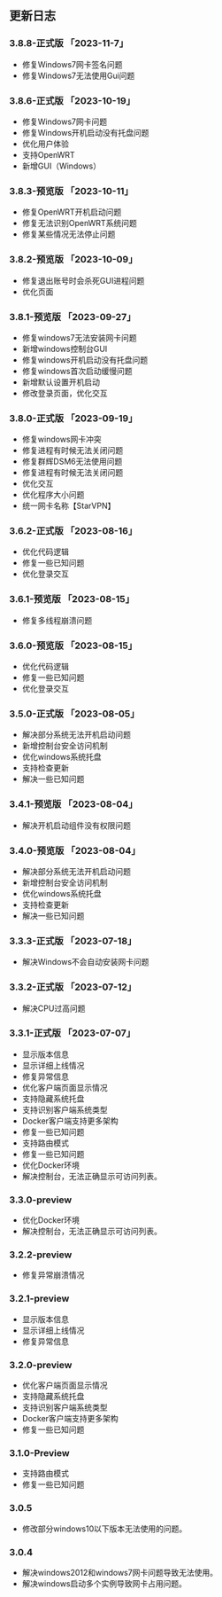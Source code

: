## 更新日志

### 3.8.8-正式版 「2023-11-7」
- 修复Windows7网卡签名问题
- 修复Windows7无法使用Gui问题
### 3.8.6-正式版 「2023-10-19」
- 修复Windows7网卡问题
- 修复Windows开机启动没有托盘问题
- 优化用户体验
- 支持OpenWRT
- 新增GUI（Windows）

### 3.8.3-预览版 「2023-10-11」
- 修复OpenWRT开机启动问题
- 修复无法识别OpenWRT系统问题
- 修复某些情况无法停止问题

### 3.8.2-预览版 「2023-10-09」
- 修复退出账号时会杀死GUI进程问题
- 优化页面

### 3.8.1-预览版 「2023-09-27」
- 修复windows7无法安装网卡问题
- 新增windows控制台GUI
- 修复windows开机启动没有托盘问题
- 修复windows首次启动缓慢问题
- 新增默认设置开机启动
- 修改登录页面，优化交互

### 3.8.0-正式版 「2023-09-19」
- 修复windows网卡冲突
- 修复进程有时候无法关闭问题
- 修复群辉DSM6无法使用问题
- 修复进程有时候无法关闭问题
- 优化交互
- 优化程序大小问题
- 统一网卡名称【StarVPN】

### 3.6.2-正式版 「2023-08-16」
- 优化代码逻辑
- 修复一些已知问题
- 优化登录交互

### 3.6.1-预览版 「2023-08-15」
- 修复多线程崩溃问题

### 3.6.0-预览版 「2023-08-15」
- 优化代码逻辑
- 修复一些已知问题
- 优化登录交互

### 3.5.0-正式版 「2023-08-05」
- 解决部分系统无法开机启动问题
- 新增控制台安全访问机制
- 优化windows系统托盘
- 支持检查更新
- 解决一些已知问题

### 3.4.1-预览版 「2023-08-04」
- 解决开机启动组件没有权限问题

### 3.4.0-预览版 「2023-08-04」
- 解决部分系统无法开机启动问题
- 新增控制台安全访问机制
- 优化windows系统托盘
- 支持检查更新
- 解决一些已知问题

### 3.3.3-正式版 「2023-07-18」
- 解决Windows不会自动安装网卡问题

### 3.3.2-正式版 「2023-07-12」
- 解决CPU过高问题

### 3.3.1-正式版 「2023-07-07」
- 显示版本信息
- 显示详细上线情况
- 修复异常信息
- 优化客户端页面显示情况
- 支持隐藏系统托盘
- 支持识别客户端系统类型
- Docker客户端支持更多架构
- 修复一些已知问题
- 支持路由模式
- 修复一些已知问题
- 优化Docker环境
- 解决控制台，无法正确显示可访问列表。

### 3.3.0-preview
- 优化Docker环境
- 解决控制台，无法正确显示可访问列表。

### 3.2.2-preview
- 修复异常崩溃情况

### 3.2.1-preview
- 显示版本信息
- 显示详细上线情况
- 修复异常信息

### 3.2.0-preview
- 优化客户端页面显示情况
- 支持隐藏系统托盘
- 支持识别客户端系统类型
- Docker客户端支持更多架构
- 修复一些已知问题

### 3.1.0-Preview
- 支持路由模式
- 修复一些已知问题

### 3.0.5
- 修改部分windows10以下版本无法使用的问题。

### 3.0.4
- 解决windows2012和windows7网卡问题导致无法使用。
- 解决windows启动多个实例导致网卡占用问题。